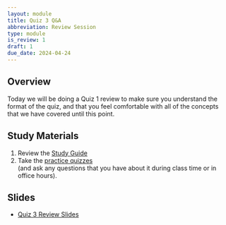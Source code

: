 ```yaml
---
layout: module
title: Quiz 3 Q&A
abbreviation: Review Session
type: module
is_review: 1
draft: 1
due_date: 2024-04-24
---
```


## Overview
Today we will be doing a Quiz 1 review to make sure you understand the format of the quiz, and that you feel comfortable with all of the concepts that we have covered until this point.

## Study Materials
1. Review the <a href="https://docs.google.com/document/d/1zqusHdnVevqoDcIOi_riF-GQjudisOmq_KsDJVpVt8s/edit" target="_blank">Study Guide</a>
1. Take the [practice quizzes](../assignments/quiz-03) <br>(and ask any questions that you have about it during class time or in office hours).

## Slides
* <a href="https://docs.google.com/presentation/d/1okPymmAq3QsazADEWOlJiXyWtWiCfP6tiOGBoSmXHR4/edit?usp=sharing" target="_blank">Quiz 3 Review Slides</a>
